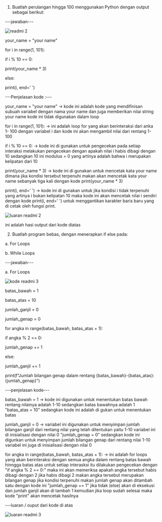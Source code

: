 1. Buatlah perulangan hingga 100 menggunakan Python dengan output sebagai berikut:
   
---jawaban---
   
![readmi 2](https://github.com/yumajuliana/yumajuliana/assets/150018196/86ff408d-8a9d-4ba7-bf2b-e4f4d513b4a2)

your_name = "your name"

for i in range(1, 101):

if i % 10 == 0:

print(your_name * 3) 

else:

print(i, end=' ')
        
---Penjelasan kode :---

your_name = "your name" -> kode ini adalah kode yang mendifinisan subuah variabel dengan nama your name dan juga memberikan nilai string your name kode ini tidak digunakan dalam loop 

for i in range(1, 101): -> ini adalah loop for yang akan berinteraksi dari anka 1- 100 dengan variabel i dan kode ini akan mengambil nilai dari rentang 1-100 

 if i % 10 == 0: -> kode ini di gunakan untuk pengecekan pada setiap interaksi melakukan pengecekan dengan apakah nilai i habis dibagi dengan 10 sedangkan 10 ini modulus = 0 yang artinya adalah bahwa i merupakan kelipatan dari 10 

  print(your_name * 3)  -> kode ini di gunakan untuk mencetak kata your name dimana jika kondisi tersebut terpenuhi makan akan mencetak kata your name sebanyak tiga kali dengan kode  print(your_name * 3) 

print(i, end=' ')   ->  kode ini di gunakan untuk jika kondisi i tidak terpenuhi yang artinya i bukan kelipatan 10 maka kode ini akan mencetak nilai i sendiri dengan kode print(i, end=' ')   untuk menggantikan karakter baris baru yang di cetak oleh fungsi print.


![luaran readmi 2](https://github.com/yumajuliana/yumajuliana/assets/150018196/d0873178-9c7f-4195-b3a2-6ce9682470d7)

ini adalah hasi output dari kode diatas 

2. Buatlah program bebas, dengan menerapkan if else pada:
   
a. For Loops

b. While Loops

---jawaban---

a. For Loops

![kode readmi 3](https://github.com/yumajuliana/yumajuliana/assets/150018196/830d1651-6d86-4793-9725-a0d7c6f9a80f)

batas_bawah = 1

batas_atas = 10

jumlah_ganjil = 0

jumlah_genap = 0

for angka in range(batas_bawah, batas_atas + 1):

if angka % 2 == 0:

jumlah_genap += 1

else:
 
 jumlah_ganjil += 1
 
print(f"Jumlah bilangan genap dalam rentang {batas_bawah}-{batas_atas}: {jumlah_genap}")

---penjelasan kode---

batas_bawah = 1  -> kode ini digunakan untuk menentukan batas bawah rentang nilainya adalah 1-10 sedangkan batas bawahnya adalah 1 "batas_atas = 10" sedangkan kode ini adalah di gukan untuk menentukan batas 

jumlah_ganjil = 0 -> variabel ini digunakan untuk menyimpan jumlah bilangan ganjil dari rentang nilai yang telah ditentukan yaitu 1-10  variabel ini di inisialisasi dengan nilai 0 "jumlah_genap = 0" sedangkan kode ini digunkan untuk menyimpan jumlah bilangan genap dari rentang nilai 1-10 variabel ini juga di inisialisasi dengan nilai 0 

for angka in range(batas_bawah, batas_atas + 1): -> ini adalah for loops yang akan berinteraksi dengan semua angka dalam rentang batas bawah hinngga batas atas untuk setiap interasksi itu dilakukan pengecekan dengan "if angka % 2 == 0:" maka ini akan memeriksa apakah angka tersebut habis dibagi dengan 2 jika habis dibagi 2 makan angka tersebut merupakan bilangan genap jika kondisi terpenuhi makan jumlah genap akan ditambah satu dengan kode ini "jumlah_genap += 1" jika tidak (else) akan di eksekusi dan jumlah ganjil akan di tambah 1 kemudian jika loop sudah selesai maka kode "print" akan mencetak hasilnya

---luaran / ouput dari kode di atas 

![luaran readmi 3](https://github.com/yumajuliana/yumajuliana/assets/150018196/f3ece849-429c-49ad-a8f4-8386bc784e5d)




 


